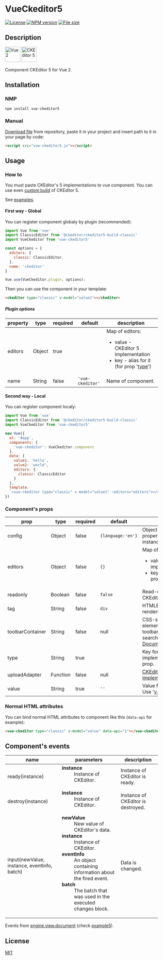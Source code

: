 <h1>VueCkeditor5</h1>

[![License](https://img.shields.io/github/license/mashape/apistatus.svg)](https://github.com/igorxut/vue-ckeditor5/blob/master/LICENSE)
[![NPM version](https://img.shields.io/npm/v/vue-ckeditor5.svg)](https://www.npmjs.com/package/vue-ckeditor5)
[![File size](https://img.shields.io/github/size/igorxut/vue-ckeditor5/dist/vue-ckeditor5.js.svg)](https://github.com/igorxut/vue-ckeditor5/blob/master/dist/vue-ckeditor5.js)

<h2>Description</h2>

<div>
  <a href="https://github.com/vuejs/vue" target="_blank"><img alt="Vue 2" src="https://vuejs.org/images/logo.png" title="Vue 2" width="50" /></a>
  <a href="https://github.com/ckeditor" target="_blank"><img alt="CKEditor 5" src="https://avatars2.githubusercontent.com/u/825710?s=200&v=4" title="CKEditor 5" width="50" /></a>
</div>

<p>Component CKEditor&nbsp;5 for Vue&nbsp;2.</p>

<h2>Installation</h2>

<h3>NMP</h3>

```shell
npm install vue-ckeditor5
```

<h3>Manual</h3>

<p><a href="https://github.com/igorxut/vue-ckeditor5/blob/master/dist/vue-ckeditor5.js" target="_blank">Download file</a> from repository, paste it in your project and insert path to it in your page by code:

```html
<script src="vue-ckeditor5.js"></script>
```
</p>

<p></p>

<h2>Usage</h2>

<h3>How to</h3>

<p>You must paste CKEditor's&nbsp;5 implementations to vue component. You can use even <a href="https://docs.ckeditor.com/ckeditor5/latest/builds/guides/development/custom-builds.html" target="_blank">custom build</a> of CKEditor&nbsp;5.</p>

<p>See <a href="https://github.com/igorxut/vue-ckeditor5/blob/master/examples" target="_blank">examples</a>.</p>

<h4>First way - Global</h4>

<p>You can register component globaly by plugin (recommended):</p>

```javascript
import Vue from 'vue'
import ClassicEditor from '@ckeditor/ckeditor5-build-classic'
import VueCkeditor from 'vue-ckeditor5'

const options = {
  editors: {
    classic: ClassicEditor,
  },
  name: 'ckeditor'
}

Vue.use(VueCkeditor.plugin, options);
```

<p>Then you can use the component in your template:</p>

```html
<ckeditor type="classic" v-model="value1"></ckeditor>
```

<h5>Plugin options</h5>

<table>
  <thead>
    <tr>
      <th>property</th>
      <th>type</th>
      <th>required</th>
      <th>default</th>
      <th>description</th>
    </tr>
  </thead>
  <tbody>
    <tr>
      <td>editors</td>
      <td>Object</td>
      <td>true</td>
      <td></td>
      <td>
        Map of editors:
        <ul>
          <li>value - CKEditor&nbsp;5 implementation</li>
          <li>key - alias for it (for prop '<a href="#prop-type">type</a>')</li>
        </ul>
      </td>
    </tr>
    <tr>
      <td>name</td>
      <td>String</td>
      <td>false</td>
      <td><code>'vue-ckeditor'</code></td>
      <td>Name of component.</td>
    </tr>
  </tbody>
</table>

<h4>Second way - Local</h4>

<p>You can register component localy:</p>

```javascript
import Vue from 'vue'
import ClassicEditor from '@ckeditor/ckeditor5-build-classic'
import VueCkeditor from 'vue-ckeditor5'

new Vue({
  el: '#app',
  components: {
    'vue-ckeditor': VueCkeditor.component
  },
  data: {
    value1: 'hello',
    value2: 'world',
    editors: {
      classic: ClassicEditor
    }
  },
  template:
  `<vue-ckeditor type="classic" v-model="value1" :editors="editors"></vue-ckeditor>`
})
```

<h3>Component's props</h3>

<table>
  <thead>
    <tr>
      <th>prop</th>
      <th>type</th>
      <th>required</th>
      <th>default</th>
      <th>description</th>
    </tr>
  </thead>
  <tbody>
    <tr>
      <td>config</td>
      <td>Object</td>
      <td>false</td>
      <td><code>{language:'en'}</code></td>
      <td>Object with <a href="https://docs.ckeditor.com/ckeditor5/latest/builds/guides/integration/configuration.html" target="_blank">config</a> properties for CKEditor&nbsp;5 instance.</td>
    </tr>
    <tr>
      <td><a name="prop-editors">editors</a></td>
      <td>Object</td>
      <td>false</td>
      <td><code>{}</code></td>
      <td>
        Map of editors:
        <ul>
          <li>value - CKEditor&nbsp;5 implementation</li>
          <li>key - alias for it (for prop '<a href="#prop-type">type</a>')</li>
        </ul>
      </td>
    </tr>
    <tr>
      <td>readonly</td>
      <td>Boolean</td>
      <td>false</td>
      <td><code>false</code></td>
      <td>Read-only mode for CKEditor&nbsp;5 instance.</td>
    </tr>
    <tr>
      <td>tag</td>
      <td>String</td>
      <td>false</td>
      <td><code>div</code></td>
      <td>HTMLElement for rendering.</td>
    </tr>
    <tr>
      <td><a name="prop-type">toolbarContainer</a></td>
      <td>String</td>
      <td>false</td>
      <td>null</td>
      <td>CSS-selector of DOM-element for CKEditor toolbar. The element is searched by <a href="//developer.mozilla.org/en-US/docs/Web/API/Document/querySelector" target="_blank">Document.querySelector()</a>.</td>
    </tr>
    <tr>
      <td><a name="prop-type">type</a></td>
      <td>String</td>
      <td>true</td>
      <td></td>
      <td>Key for CKEditor&nbsp;5 implementation of '<a href="#prop-type">editors</a>' prop.</td>
    </tr>
    <tr>
      <td>uploadAdapter</td>
      <td>Function</td>
      <td>false</td>
      <td>null</td>
      <td><a href="https://ckeditor.com/docs/ckeditor5/latest/api/module_upload_filerepository-UploadAdapter.html" target="_blank">CKEditor UploadAdapter implementation</a>.</td>
    </tr>
    <tr>
      <td>value</td>
      <td>String</td>
      <td>true</td>
      <td><code>''</code></td>
      <td>Value for data bindings. Use '<a href="https://vuejs.org/v2/guide/components-custom-events.html#Customizing-Component-v-model" target="_blank">v-model</a>' for it.</td>
    </tr>
  </tbody>
</table>

<h3>Normal HTML attributes</h3>

<p>You can bind normal HTML attributes to component like this (<code>data-api</code> for example):</p>

```html
<vue-ckeditor type="classic" v-model="value" data-api="1"></vue-ckeditor>
```

<h2>Component's events</h2>

<table>
  <thead>
    <tr>
      <th>name</th>
      <th>parameters</th>
      <th>description</th>
    </tr>
  </thead>
  <tbody>
    <tr>
      <td>ready(instance)</td>
      <td>
        <dl>
            <dt><strong>instance</strong><dt>
            <dd>Instance of CKEditor.</dd>
        </dl>
      </td>
      <td>Instance of CKEditor is ready.</td>
    </tr>
    <tr>
      <td>destroy(instance)</td>
      <td>
        <dl>
            <dt><strong>instance</strong><dt>
            <dd>Instance of CKEditor.</dd>
        </dl>
      </td>
      <td>Instance of CKEditor is destroyed.</td>
    </tr>
    <tr>
      <td>input(newValue, instance, eventInfo, batch)</td>
      <td>
        <dl>
            <dt><strong>newValue</strong><dt>
            <dd>New value of CKEditor's data.</dd>
            <dt><strong>instance</strong><dt>
            <dd>Instance of CKEditor.</dd>
            <dt><strong>eventInfo</strong><dt>
            <dd>An object containing information about the fired event.</dd>
            <dt><strong>batch</strong><dt>
            <dd>The batch that was used in the executed changes block.</dd>
        </dl>
      </td>
      <td>Data is changed.</td>
    </tr>
  </tbody>
</table>

<p>Events from <a href="https://ckeditor.com/docs/ckeditor5/latest/api/module_engine_view_document-Document.html#event-change:isComposing" target="_blank">engine.view.document</a> (check <a href="https://github.com/igorxut/vue-ckeditor5/blob/master/examples/example5" target="_blank">example5</a>).</p>

<h2>License</h2>

<p><a href="http://opensource.org/licenses/MIT" target="_blank">MIT</a></p>
